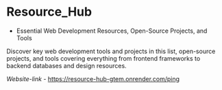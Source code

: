 # Resource_Hub

- Essential Web Development Resources, Open-Source Projects, and Tools

Discover key web development tools and projects in this list, open-source projects, and tools covering everything from frontend frameworks to backend databases and design resources.

*Website-link* - https://resource-hub-gtem.onrender.com/ping
